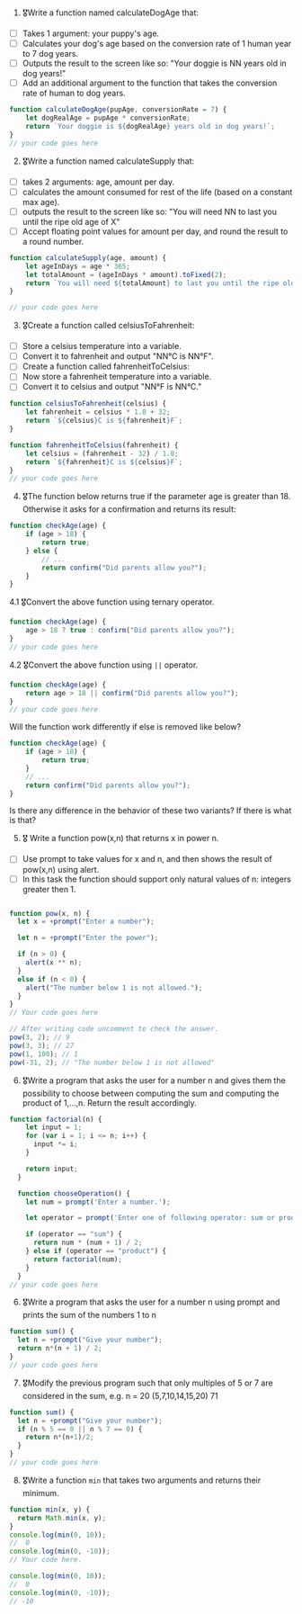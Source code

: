 1. 🎖Write a function named calculateDogAge that:

- [ ] Takes 1 argument: your puppy's age.
- [ ] Calculates your dog's age based on the conversion rate of 1 human year to 7 dog years.
- [ ] Outputs the result to the screen like so: "Your doggie is NN years old in dog years!"
- [ ] Add an additional argument to the function that takes the conversion rate of human to dog years.

```js
function calculateDogAge(pupAge, conversionRate = 7) {
	let dogRealAge = pupAge * conversionRate;
	return `Your doggie is ${dogRealAge} years old in dog years!`;
}
// your code goes here
```

2. 🎖Write a function named calculateSupply that:

- [ ] takes 2 arguments: age, amount per day.
- [ ] calculates the amount consumed for rest of the life (based on a constant max age).
- [ ] outputs the result to the screen like so: "You will need NN to last you until the ripe old age of X"
- [ ] Accept floating point values for amount per day, and round the result to a round number.

```js
function calculateSupply(age, amount) {
	let ageInDays = age * 365;
	let totalAmount = (ageInDays * amount).toFixed(2);
	return `You will need ${totalAmount} to last you until the ripe old age of ${age}`;
}

// your code goes here
```

3. 🎖Create a function called celsiusToFahrenheit:

- [ ] Store a celsius temperature into a variable.
- [ ] Convert it to fahrenheit and output "NN°C is NN°F".
- [ ] Create a function called fahrenheitToCelsius:
- [ ] Now store a fahrenheit temperature into a variable.
- [ ] Convert it to celsius and output "NN°F is NN°C."

```js
function celsiusToFahrenheit(celsius) {
	let fahrenheit = celsius * 1.8 + 32;
	return `${celsius}C is ${fahrenheit}F`;
}

function fahrenheitToCelsius(fahrenheit) {
	let celsius = (fahrenheit - 32) / 1.8;
	return `${fahrenheit}C is ${celsius}F`;
}
// your code goes here
```

4. 🎖The function below returns true if the parameter age is greater than 18. Otherwise it asks for a confirmation and returns its result:

```js
function checkAge(age) {
	if (age > 18) {
		return true;
	} else {
		// ...
		return confirm("Did parents allow you?");
	}
}
```

4.1 🎖Convert the above function using ternary operator.

```js
function checkAge(age) {
	age > 18 ? true : confirm("Did parents allow you?");
}
// your code goes here
```

4.2 🎖Convert the above function using `||` operator.

```js
function checkAge(age) {
	return age > 18 || confirm("Did parents allow you?");
}
// your code goes here
```

Will the function work differently if else is removed like below?

```js
function checkAge(age) {
	if (age > 18) {
		return true;
	}
	// ...
	return confirm("Did parents allow you?");
}
```

Is there any difference in the behavior of these two variants? If there is what is that?

5. 🎖 Write a function pow(x,n) that returns x in power n.

- [ ] Use prompt to take values for x and n, and then shows the result of pow(x,n) using alert.
- [ ] In this task the function should support only natural values of n: integers greater then 1.

````js

function pow(x, n) {
  let x = +prompt("Enter a number");

  let n = +prompt("Enter the power");

  if (n > 0) {
    alert(x ** n);
  } 
  else if (n < 0) {
    alert("The number below 1 is not allowed.");
  }
}
// Your code goes here

// After writing code uncomment to check the answer.
pow(3, 2); // 9
pow(3, 3); // 27
pow(1, 100); // 1
pow(-31, 2); // "The number below 1 is not allowed"
````
6. 🎖Write a program that asks the user for a number n and gives them the possibility to choose between computing the sum and computing the product of 1,…,n. Return the result accordingly.

```js
function factorial(n) {
    let input = 1;
    for (var i = 1; i <= n; i++) {
      input *= i;
    }

    return input;
  }

  function chooseOperation() {
    let num = prompt('Enter a number.');

    let operator = prompt('Enter one of following operator: sum or product');

    if (operator == "sum") {
      return num * (num + 1) / 2;
    } else if (operator == "product") {
      return factorial(num);
    }
  }
// your code goes here
```

6. 🎖Write a program that asks the user for a number n using prompt and prints the sum of the numbers 1 to n

```js
function sum() {
  let n = +prompt("Give your number");
  return n*(n + 1) / 2; 
}
// your code goes here
```

7. 🎖Modify the previous program such that only multiples of 5 or 7 are considered in the sum, e.g. n = 20 (5,7,10,14,15,20) 71

```js
function sum() {
  let n = +prompt("Give your number");
  if (n % 5 == 0 || n % 7 == 0) {
    return n*(n+1)/2;
  }
}
// your code goes here
```

8. 🎖Write a function `min` that takes two arguments and returns their minimum.

```js
function min(x, y) {
  return Math.min(x, y);
}
console.log(min(0, 10));
//  0
console.log(min(0, -10));
// Your code here.

console.log(min(0, 10));
//  0
console.log(min(0, -10));
// -10
```
